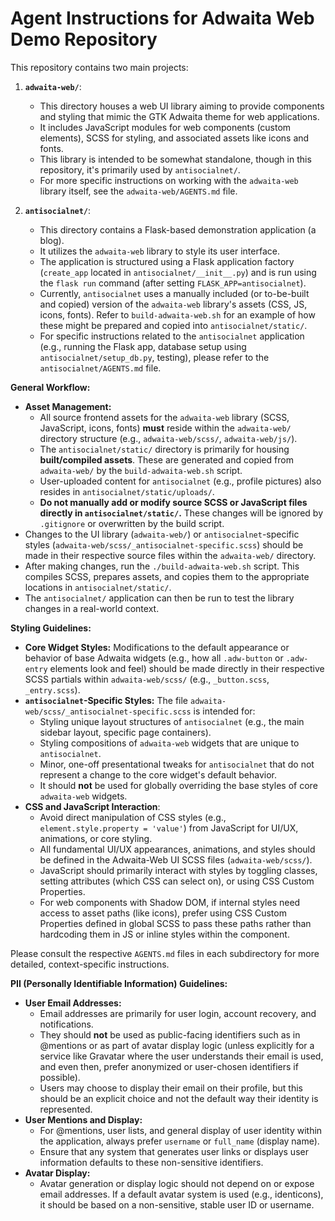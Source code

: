 # Agent Instructions for Adwaita Web Demo Repository

This repository contains two main projects:

1.  **`adwaita-web/`**:
    *   This directory houses a web UI library aiming to provide components and styling that mimic the GTK Adwaita theme for web applications.
    *   It includes JavaScript modules for web components (custom elements), SCSS for styling, and associated assets like icons and fonts.
    *   This library is intended to be somewhat standalone, though in this repository, it's primarily used by `antisocialnet/`.
    *   For more specific instructions on working with the `adwaita-web` library itself, see the `adwaita-web/AGENTS.md` file.

2.  **`antisocialnet/`**:
    *   This directory contains a Flask-based demonstration application (a blog).
    *   It utilizes the `adwaita-web` library to style its user interface.
    *   The application is structured using a Flask application factory (`create_app` located in `antisocialnet/__init__.py`) and is run using the `flask run` command (after setting `FLASK_APP=antisocialnet`).
    *   Currently, `antisocialnet` uses a manually included (or to-be-built and copied) version of the `adwaita-web` library's assets (CSS, JS, icons, fonts). Refer to `build-adwaita-web.sh` for an example of how these might be prepared and copied into `antisocialnet/static/`.
    *   For specific instructions related to the `antisocialnet` application (e.g., running the Flask app, database setup using `antisocialnet/setup_db.py`, testing), please refer to the `antisocialnet/AGENTS.md` file.

**General Workflow:**

*   **Asset Management:**
    *   All source frontend assets for the `adwaita-web` library (SCSS, JavaScript, icons, fonts) **must** reside within the `adwaita-web/` directory structure (e.g., `adwaita-web/scss/`, `adwaita-web/js/`).
    *   The `antisocialnet/static/` directory is primarily for housing **built/compiled assets**. These are generated and copied from `adwaita-web/` by the `build-adwaita-web.sh` script.
    *   User-uploaded content for `antisocialnet` (e.g., profile pictures) also resides in `antisocialnet/static/uploads/`.
    *   **Do not manually add or modify source SCSS or JavaScript files directly in `antisocialnet/static/`.** These changes will be ignored by `.gitignore` or overwritten by the build script.
*   Changes to the UI library (`adwaita-web/`) or `antisocialnet`-specific styles (`adwaita-web/scss/_antisocialnet-specific.scss`) should be made in their respective source files within the `adwaita-web/` directory.
*   After making changes, run the `./build-adwaita-web.sh` script. This compiles SCSS, prepares assets, and copies them to the appropriate locations in `antisocialnet/static/`.
*   The `antisocialnet/` application can then be run to test the library changes in a real-world context.

**Styling Guidelines:**
*   **Core Widget Styles:** Modifications to the default appearance or behavior of base Adwaita widgets (e.g., how all `.adw-button` or `.adw-entry` elements look and feel) should be made directly in their respective SCSS partials within `adwaita-web/scss/` (e.g., `_button.scss`, `_entry.scss`).
*   **`antisocialnet`-Specific Styles:** The file `adwaita-web/scss/_antisocialnet-specific.scss` is intended for:
    *   Styling unique layout structures of `antisocialnet` (e.g., the main sidebar layout, specific page containers).
    *   Styling compositions of `adwaita-web` widgets that are unique to `antisocialnet`.
    *   Minor, one-off presentational tweaks for `antisocialnet` that do not represent a change to the core widget's default behavior.
    *   It should **not** be used for globally overriding the base styles of core `adwaita-web` widgets.
*   **CSS and JavaScript Interaction**:
    *   Avoid direct manipulation of CSS styles (e.g., `element.style.property = 'value'`) from JavaScript for UI/UX, animations, or core styling.
    *   All fundamental UI/UX appearances, animations, and styles should be defined in the Adwaita-Web UI SCSS files (`adwaita-web/scss/`).
    *   JavaScript should primarily interact with styles by toggling classes, setting attributes (which CSS can select on), or using CSS Custom Properties.
    *   For web components with Shadow DOM, if internal styles need access to asset paths (like icons), prefer using CSS Custom Properties defined in global SCSS to pass these paths rather than hardcoding them in JS or inline styles within the component.

Please consult the respective `AGENTS.md` files in each subdirectory for more detailed, context-specific instructions.

**PII (Personally Identifiable Information) Guidelines:**

*   **User Email Addresses:**
    *   Email addresses are primarily for user login, account recovery, and notifications.
    *   They should **not** be used as public-facing identifiers such as in @mentions or as part of avatar display logic (unless explicitly for a service like Gravatar where the user understands their email is used, and even then, prefer anonymized or user-chosen identifiers if possible).
    *   Users may choose to display their email on their profile, but this should be an explicit choice and not the default way their identity is represented.
*   **User Mentions and Display:**
    *   For @mentions, user lists, and general display of user identity within the application, always prefer `username` or `full_name` (display name).
    *   Ensure that any system that generates user links or displays user information defaults to these non-sensitive identifiers.
*   **Avatar Display:**
    *   Avatar generation or display logic should not depend on or expose email addresses. If a default avatar system is used (e.g., identicons), it should be based on a non-sensitive, stable user ID or username.
